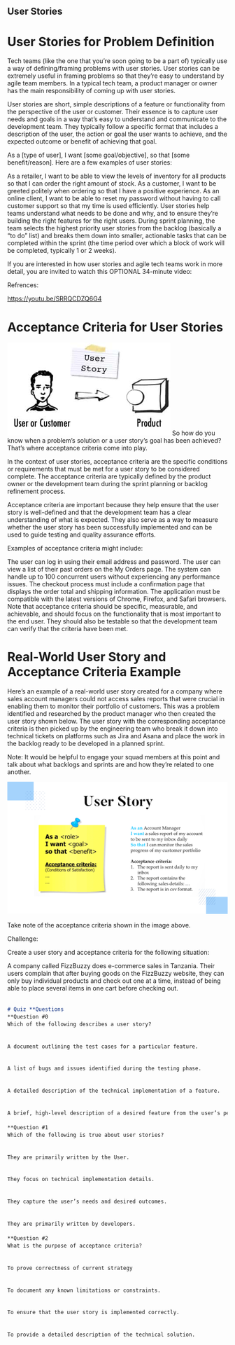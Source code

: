 ## User Stories
# User Stories for Problem Definition
Tech teams (like the one that you’re soon going to be a part of) typically use a way of defining/framing problems with user stories. User stories can be extremely useful in framing problems so that they’re easy to understand by agile team members. In a typical tech team, a product manager or owner has the main responsibility of coming up with user stories.

User stories are short, simple descriptions of a feature or functionality from the perspective of the user or customer. Their essence is to capture user needs and goals in a way that’s easy to understand and communicate to the development team. They typically follow a specific format that includes a description of the user, the action or goal the user wants to achieve, and the expected outcome or benefit of achieving that goal.

As a [type of user], I want [some goal/objective], so that [some benefit/reason]. Here are a few examples of user stories:

As a retailer, I want to be able to view the levels of inventory for all products so that I can order the right amount of stock.
As a customer, I want to be greeted politely when ordering so that I have a positive experience.
As an online client, I want to be able to reset my password without having to call customer support so that my time is used efficiently.
User stories help teams understand what needs to be done and why, and to ensure they’re building the right features for the right users. During sprint planning, the team selects the highest priority user stories from the backlog (basically a “to do” list) and breaks them down into smaller, actionable tasks that can be completed within the sprint (the time period over which a block of work will be completed, typically 1 or 2 weeks).

If you are interested in how user stories and agile tech teams work in more detail, you are invited to watch this OPTIONAL 34-minute video:


Refrences:

https://youtu.be/SRRQCDZQ6G4

# Acceptance Criteria for User Stories
![alt text](image.png)
So how do you know when a problem’s solution or a user story’s goal has been achieved? That’s where acceptance criteria come into play.

In the context of user stories, acceptance criteria are the specific conditions or requirements that must be met for a user story to be considered complete. The acceptance criteria are typically defined by the product owner or the development team during the sprint planning or backlog refinement process.

Acceptance criteria are important because they help ensure that the user story is well-defined and that the development team has a clear understanding of what is expected. They also serve as a way to measure whether the user story has been successfully implemented and can be used to guide testing and quality assurance efforts.

Examples of acceptance criteria might include:

The user can log in using their email address and password.
The user can view a list of their past orders on the My Orders page.
The system can handle up to 100 concurrent users without experiencing any performance issues.
The checkout process must include a confirmation page that displays the order total and shipping information.
The application must be compatible with the latest versions of Chrome, Firefox, and Safari browsers.
Note that acceptance criteria should be specific, measurable, and achievable, and should focus on the functionality that is most important to the end user. They should also be testable so that the development team can verify that the criteria have been met.

# Real-World User Story and Acceptance Criteria Example
Here’s an example of a real-world user story created for a company where sales account managers could not access sales reports that were crucial in enabling them to monitor their portfolio of customers. This was a problem identified and researched by the product manager who then created the user story shown below. The user story with the corresponding acceptance criteria is then picked up by the engineering team who break it down into technical tickets on platforms such as Jira and Asana and place the work in the backlog ready to be developed in a planned sprint.

Note: It would be helpful to engage your squad members at this point and talk about what backlogs and sprints are and how they’re related to one another.

![alt text](image-1.png)

Take note of the acceptance criteria shown in the image above.

Challenge:

Create a user story and acceptance criteria for the following situation:

A company called FizzBuzzy does e-commerce sales in Tanzania. Their users complain that after buying goods on the FizzBuzzy website, they can only buy individual products and check out one at a time, instead of being able to place several items in one cart before checking out.

```md

# Quiz **Questions
**Question #0
Which of the following describes a user story?


A document outlining the test cases for a particular feature.


A list of bugs and issues identified during the testing phase.


A detailed description of the technical implementation of a feature.


A brief, high-level description of a desired feature from the user’s perspective.

**Question #1
Which of the following is true about user stories?


They are primarily written by the User.


They focus on technical implementation details.


They capture the user’s needs and desired outcomes.


They are primarily written by developers.

**Question #2
What is the purpose of acceptance criteria?


To prove correctness of current strategy


To document any known limitations or constraints.


To ensure that the user story is implemented correctly.


To provide a detailed description of the technical solution.

```